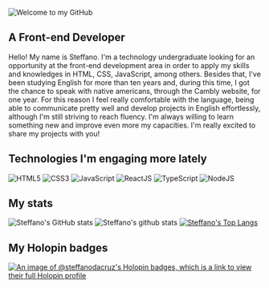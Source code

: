 ![Welcome to my GitHub](/images/welcome-cover.gif)

## A Front-end Developer
Hello! My name is Steffano. I'm a technology undergraduate looking for an opportunity at the front-end development area in order to apply my skills and knowledges in HTML, CSS, JavaScript, among others. Besides that, I've been studying English for more than ten years and, during this time, I got the chance to speak with native americans, through the Cambly website, for one year. For this reason I feel really comfortable with the language, being able to communicate pretty well and develop projects in English effortlessly, although I'm still striving to reach fluency. I'm always willing to learn something new and improve even more my capacities. I'm really excited to share my projects with you!

## Technologies I'm engaging more lately
![HTML5](https://img.shields.io/badge/HTML5-E34F26?style=for-the-badge&logo=html5&logoColor=white)
![CSS3](https://img.shields.io/badge/CSS3-1572B6?style=for-the-badge&logo=css3&logoColor=white)
![JavaScript](https://img.shields.io/badge/JavaScript-323330?style=for-the-badge&logo=javascript&logoColor=F7DF1E)
![ReactJS](https://img.shields.io/badge/React.js-white?style=for-the-badge&logo=react)
![TypeScript](https://img.shields.io/badge/TypeScript-blue?style=for-the-badge&logo=typescript&logoColor=white)
![NodeJS](https://img.shields.io/badge/Node.js-43853D?style=for-the-badge&logo=node.js&logoColor=white)

## My stats

![Steffano's GitHub stats](https://github-readme-stats.vercel.app/api?username=steffano-da-cruz&show_icons=true&theme=transparent)
![Steffano's github stats](https://github-readme-stats.vercel.app/api?username=steffano-da-cruz)
[![Steffano's Top Langs](https://github-readme-stats.vercel.app/api/top-langs/?username=steffano-da-cruz&layout=donut)](https://github.com/steffano-da-cruz/github-readme-stats)

## My Holopin badges

[![An image of @steffanodacruz's Holopin badges, which is a link to view their full Holopin profile](https://holopin.me/steffanodacruz)](https://holopin.io/@steffanodacruz)
